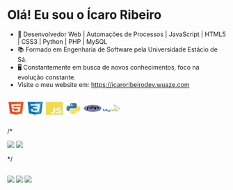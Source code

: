 # Olá! Eu sou o Ícaro Ribeiro

- 🧠 Desenvolvedor Web | Automações de Processos | JavaScript | HTML5 | CSS3 | Python | PHP | MySQL
- 📚 Formado em Engenharia de Software pela Universidade Estácio de Sá.
- 🖥️ Constantemente em busca de novos conhecimentos, foco na evolução constante.
- Visite o meu website em: https://icaroribeirodev.wuaze.com

<div style="display: inline_block"><br>
  <img align="center" alt="HTML" height="30" width="40" src="https://raw.githubusercontent.com/devicons/devicon/master/icons/html5/html5-original.svg">
  <img align="center" alt="CSS" height="30" width="40" src="https://raw.githubusercontent.com/devicons/devicon/master/icons/css3/css3-original.svg">
  <img align="center" alt="JavaScript" height="30" width="40" src="https://raw.githubusercontent.com/devicons/devicon/master/icons/javascript/javascript-plain.svg">
  <img align="center" alt="Python" height="30" width="40" src="https://github.com/devicons/devicon/blob/master/icons/python/python-original.svg">
  <img align="center" alt="PHP" height="30" width="40" src="https://github.com/devicons/devicon/blob/master/icons/php/php-original.svg">
  <img align="center" alt="MySQL" height="30" width="40" src="https://github.com/devicons/devicon/blob/master/icons/mysql/mysql-original-wordmark.svg">
</div>

##

/*<div>
  <img height="150cm" src="https://github-readme-stats.vercel.app/api?username=icaroribeirof&show_icons=true&theme=dark" />
  <img height="150cm" src="https://github-readme-stats.vercel.app/api/top-langs/?username=icaroribeirof&layout=compact&theme=dark" />
</div>*/

##

<div> 
  <a href="https://www.linkedin.com/in/icaroribeirof" target="_blank"><img src="https://img.shields.io/badge/-LinkedIn-%230077B5?style=for-the-badge&logo=linkedin&logoColor=white" target="_blank"></a> 
  <a href="https://instagram.com/icaroribeirof" target="_blank"><img src="https://img.shields.io/badge/-Instagram-%23E4405F?style=for-the-badge&logo=instagram&logoColor=white" target="_blank"></a>
  <a href = "mailto:contatoicaroribeirof@gmail.com"><img src="https://img.shields.io/badge/-Gmail-%23333?style=for-the-badge&logo=gmail&logoColor=white" target="_blank"></a>  
</div>

